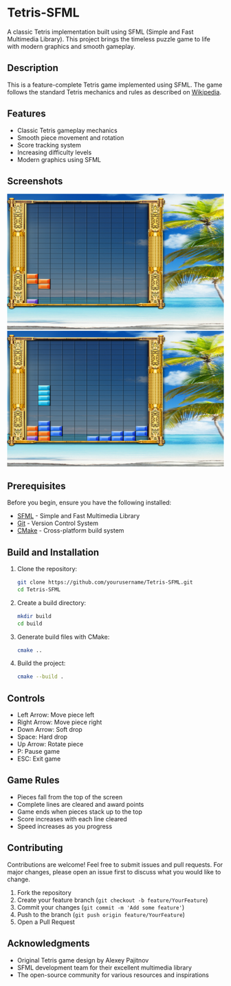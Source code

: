 # Tetris-SFML

A classic Tetris implementation built using SFML (Simple and Fast Multimedia Library). This project brings the timeless puzzle game to life with modern graphics and smooth gameplay.

## Description

This is a feature-complete Tetris game implemented using SFML. The game follows the standard Tetris mechanics and rules as described on [Wikipedia](https://en.wikipedia.org/wiki/Tetris). 

## Features

- Classic Tetris gameplay mechanics
- Smooth piece movement and rotation
- Score tracking system
- Increasing difficulty levels
- Modern graphics using SFML

## Screenshots

![Tetris Game Screenshot 1](Screenshot%202022-09-02%20at%2010.22.08%20AM.png)
![Tetris Game Screenshot 2](Screenshot%202022-09-02%20at%2010.22.25%20AM.png)

## Prerequisites

Before you begin, ensure you have the following installed:

- [SFML](http://www.sfml-dev.org/) - Simple and Fast Multimedia Library
- [Git](http://git-scm.com/) - Version Control System
- [CMake](http://cmake.org/) - Cross-platform build system

## Build and Installation

1. Clone the repository:
   ```bash
   git clone https://github.com/yourusername/Tetris-SFML.git
   cd Tetris-SFML
   ```

2. Create a build directory:
   ```bash
   mkdir build
   cd build
   ```

3. Generate build files with CMake:
   ```bash
   cmake ..
   ```

4. Build the project:
   ```bash
   cmake --build .
   ```

## Controls

- Left Arrow: Move piece left
- Right Arrow: Move piece right
- Down Arrow: Soft drop
- Space: Hard drop
- Up Arrow: Rotate piece
- P: Pause game
- ESC: Exit game

## Game Rules

- Pieces fall from the top of the screen
- Complete lines are cleared and award points
- Game ends when pieces stack up to the top
- Score increases with each line cleared
- Speed increases as you progress

## Contributing

Contributions are welcome! Feel free to submit issues and pull requests. For major changes, please open an issue first to discuss what you would like to change.

1. Fork the repository
2. Create your feature branch (`git checkout -b feature/YourFeature`)
3. Commit your changes (`git commit -m 'Add some feature'`)
4. Push to the branch (`git push origin feature/YourFeature`)
5. Open a Pull Request


## Acknowledgments

- Original Tetris game design by Alexey Pajitnov
- SFML development team for their excellent multimedia library
- The open-source community for various resources and inspirations